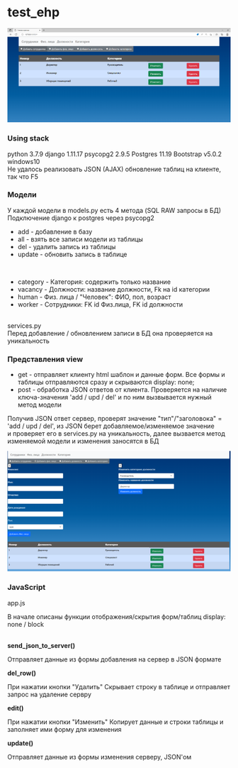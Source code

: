 # test_ehp
![alt text](https://github.com/Vadimcez/test_ehp/blob/master/test1.png?raw=true)
<h3>Using stack</h3>
python 3.7.9
django 1.11.17
psycopg2 2.9.5
Postgres 11.19
Bootstrap v5.0.2
windows10

<br>
Не удалось реализовать JSON (AJAX) обновление таблиц на клиенте, так что F5
<br>

<h3>Модели</h3>
У каждой модели в models.py есть 4 метода
(SQL RAW запросы в БД)
<br>
Подключение django к postgres через psycopg2
<ul>
  <li>add - добавление в базу</li>
  <li>all - взять все записи модели из таблицы</li>
  <li>del - удалить запись из таблицы</li>
  <li>update - обновить запись в таблице</li>
</ul>
<br>
<ul>
  <li>category - Категория: содержить только название</li>  
  <li>vacancy - Должности: название должности, Fk на id категории </li>
  <li>human - Физ. лица / "Человек": ФИО, пол, возраст </li>
  <li>worker - Сотрудники: FK id Физ.лица, FK id должности </li>  
 
</ul>


<br>
services.py
<br>
Перед добавление / обновлением записи в БД она проверяется на уникальность
<br>
<h3> Представления view </h3>
<ul>
  <li>get - отправляет клиенту html шаблон и данные форм. Все формы и таблицы отправляются сразу и скрываются display: none;</li>
  <li>post - обработка JSON ответов от клиента. Проверяется на наличие ключа-значения 'add / upd / del' и по ним вызвывается нужный метод модели  
</ul>
Получив JSON ответ сервер, проверят значение "тип"/"заголовока" = 'add / upd / del', из JSON берет добавляемое/изменяемое значение
<br>
и проверяет его в services.py на уникальность, далее вызвается метод изменяемой модели и изменения заносятся в БД

![alt text](https://github.com/Vadimcez/test_ehp/blob/master/test2.png?raw=true)

<h3>JavaScript</h3>
<p> app.js</p>
<p>В начале описаны функции отображения/скрытия форм/таблиц display: none / block</p>
<br>
<b>send_json_to_server()</b>
<p>Отправляет данные из формы  добавления на сервер в JSON формате</p>
<b>del_row()</b>
<p>При нажатии кнопки "Удалить" Скрывает строку в таблице и отправляет запрос на удаление сервру</p>
<b> edit() </b>
<p>При нажатии кнопки "Изменить" Копирует данные и строки таблицы и заполняет ими форму для изменения</p>
<b> update() </b>
<p> Отправляет данные из формы изменения серверу, JSON'ом </p>

